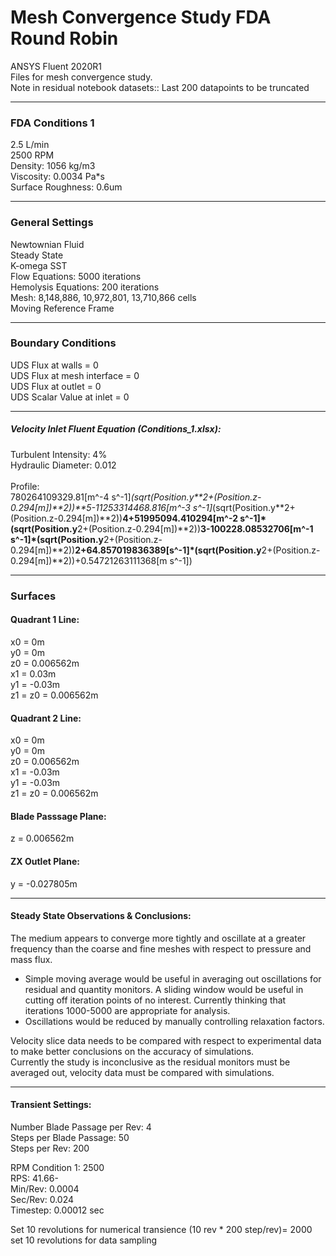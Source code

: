 # Mesh Convergence Study FDA Round Robin
 
ANSYS Fluent 2020R1<br>
Files for mesh convergence study. <br>
Note in residual notebook datasets:: Last 200 datapoints to be truncated

***
### FDA Conditions 1 <br>
2.5 L/min <br>
2500 RPM<br>
Density: 1056 kg/m3<br>
Viscosity: 0.0034 Pa*s<br>
Surface Roughness: 0.6um
***
### General Settings 
Newtownian Fluid<br>
Steady State<br>
K-omega SST <br>
Flow Equations: 5000 iterations <br>
Hemolysis Equations: 200 iterations <br>
Mesh: 8,148,886, 10,972,801, 13,710,866  cells <br>
Moving Reference Frame <br> 
***
### Boundary Conditions
UDS Flux at walls = 0 <br>
UDS Flux at mesh interface = 0 <br> 
UDS Flux at outlet = 0 <br>
UDS Scalar Value at inlet = 0 <br>
***
##### Velocity Inlet Fluent Equation (Conditions_1.xlsx):<br>
Turbulent Intensity: 4% <br>
Hydraulic Diameter: 0.012 <br> <br>
Profile: <br>
780264109329.81[m^-4 s^-1]*(sqrt(Position.y**2+(Position.z-0.294[m])**2))**5-11253314468.816[m^-3 s^-1]*(sqrt(Position.y**2+(Position.z-0.294[m])**2))**4+51995094.410294[m^-2 s^-1]*(sqrt(Position.y**2+(Position.z-0.294[m])**2))**3-100228.08532706[m^-1 s^-1]*(sqrt(Position.y**2+(Position.z-0.294[m])**2))**2+64.857019836389[s^-1]*(sqrt(Position.y**2+(Position.z-0.294[m])**2))+0.54721263111368[m s^-1]) <br>
***
### Surfaces
#### Quadrant 1 Line:
x0 = 0m <br>
y0 = 0m <br>
z0 = 0.006562m <br>
x1 = 0.03m <br>
y1 = -0.03m <br>
z1 = z0 = 0.006562m <br>
#### Quadrant 2 Line:
x0 = 0m <br>
y0 = 0m <br>
z0 = 0.006562m <br>
x1 = -0.03m <br>
y1 = -0.03m <br>
z1 = z0 = 0.006562m <br>
#### Blade Passsage Plane:
z = 0.006562m
#### ZX Outlet Plane:
y = -0.027805m
***
#### Steady State Observations & Conclusions:
The medium appears to converge more tightly and oscillate at a greater frequency than the coarse and fine meshes with respect to pressure and mass flux. <br>
* Simple moving average would be useful in averaging out oscillations for residual and quantity monitors. 
  A sliding window would be useful in cutting off iteration points of no interest. 
  Currently thinking that iterations 1000-5000 are appropriate for analysis.
* Oscillations would be reduced by manually controlling relaxation factors.

Velocity slice data needs to be compared with respect to experimental data to make better conclusions on the accuracy of simulations.<br>
Currently the study is inconclusive as the residual monitors must be averaged out, velocity data must be compared with simulations.
***
#### Transient Settings:
Number Blade Passage per Rev: 4 <br>
Steps per Blade Passage: 50<br>
Steps per Rev: 200<br>

RPM Condition 1: 2500<br>
RPS: 41.66-<br>
Min/Rev: 0.0004<br>
Sec/Rev: 0.024<br>
Timestep: 0.00012 sec <br>

Set 10 revolutions for numerical transience (10 rev * 200 step/rev)= 2000
set 10 revolutions for data sampling
